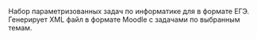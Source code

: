Набор параметризованных задач по информатике для в формате ЕГЭ.
Генерирует XML файл в формате Moodle с задачами по выбранным темам.
